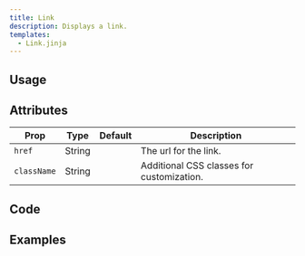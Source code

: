 ```yaml
---
title: Link
description: Displays a link.
templates:
  - Link.jinja
---
```


<TabPreview component="Link" template="examples/link.html"/>

<Prose>

## Usage

</Prose>

<IncludeTemplate template="examples/link.html"/>

<Prose>

## Attributes

| Prop        | Type    | Default | Description                               |
|-------------|---------|--|-------------------------------------------|
| `href`      | String  |  | The url for the link.                     |
| `className` | String  |  | Additional CSS classes for customization. |


## Code
</Prose>

<IncludeComponents :components="{{ metadata.templates }}" />

<Prose>

## Examples
</Prose>

<TabPreview component="Icon" template="examples/link_icon.html"/>
